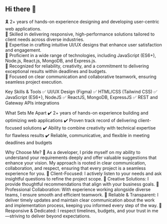 ## Hi there 👋

🎗️ 2+ years of hands-on experience designing and developing user-centric web applications.  
🚀 Skilled in delivering responsive, high-performance solutions tailored to client needs across diverse industries.  
🎨 Expertise in crafting intuitive UI/UX designs that enhance user satisfaction and engagement.  
🔧 Proficient in a wide range of technologies, including JavaScript (ES6+), Node.js, React.js, MongoDB, and Express.js.  
💼 Recognized for reliability, creativity, and a commitment to delivering exceptional results within deadlines and budgets.  
🌟 Focused on clear communication and collaborative teamwork, ensuring seamless project execution.  

Key Skills & Tools
✅ UI/UX Design (Figma)
✅ HTML/CSS (Tailwind CSS)
✅ JavaScript (ES6+), NodeJS
✅ ReactJS, MongoDB, ExpressJS
✅ REST and Gateway APIs integrations

What Sets Me Apart
✔️ 2+ years of hands-on experience building and optimizing web applications
✔️ Proven track record of delivering client-focused solutions
✔️ Ability to combine creativity with technical expertise for flawless results
✔️ Reliable, communicative, and flexible in meeting deadlines and budgets

Why Choose Me?
💼 As a developer, I pride myself on my ability to understand your requirements deeply and offer valuable suggestions that enhance your vision. My approach is rooted in clear communication, collaboration, and respect, ensuring that every project is a seamless experience for you.
🌟 Client-Focused: I actively listen to your needs and ask insightful questions to refine the project scope.
🌟 Creative Solutions: I provide thoughtful recommendations that align with your business goals.
🌟 Professional Collaboration: With experience working alongside diverse teams, I ensure smooth and efficient teamwork.
🌟 Reliable & Transparent: I deliver timely updates and maintain clear communication about the work and implementation process, keeping you informed every step of the way.
🌟 Responsive & Dedicated: I respect timelines, budgets, and your trust in me—striving to deliver beyond expectations.
<!--
**ShivdasJadhav/ShivdasJadhav** is a ✨ _special_ ✨ repository because its `README.md` (this file) appears on your GitHub profile.

Here are some ideas to get you started:

- 🔭 I’m currently working on ...
- 🌱 I’m currently learning ...
- 👯 I’m looking to collaborate on ...
- 🤔 I’m looking for help with ...
- 💬 Ask me about ...
- 📫 How to reach me: ...
- 😄 Pronouns: ...
- ⚡ Fun fact: ...
-->
